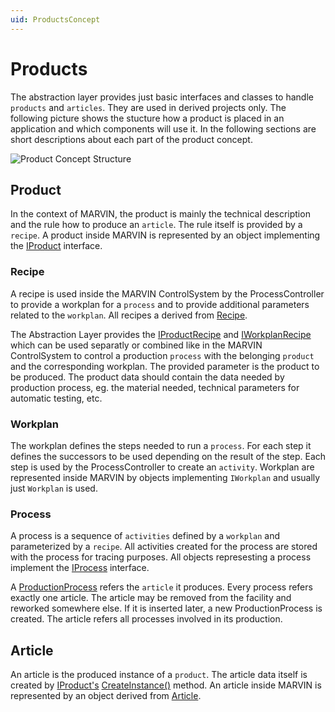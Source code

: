 ```yaml
---
uid: ProductsConcept
---
```

# Products

The abstraction layer provides just basic interfaces and classes to handle `products` and `articles`.
They are used in derived projects only. The following picture shows the stucture how a product is placed in an application and which components will use it. In the following sections are short descriptions about each part of the product concept.

![Product Concept Structure](images\ProductConcept.png)

## Product

In the context of MARVIN, the product is mainly the technical description and the rule how to produce an `article`. The rule itself is provided by a `recipe`. A product inside MARVIN is represented by an object implementing the [IProduct](xref:Marvin.AbstractionLayer.IProduct) interface.

### Recipe

A recipe is used inside the MARVIN ControlSystem by the ProcessController to provide a workplan for a `process` and to provide additional parameters related to the `workplan`. All recipes a derived from [Recipe](xref:Marvin.AbstractionLayer.Recipe).

The Abstraction Layer provides the [IProductRecipe](xref:Marvin.AbstractionLayer.IProductRecipe) and [IWorkplanRecipe](xref:Marvin.AbstractionLayer.IWorkplanRecipe) which can be used separatly or combined like in the MARVIN ControlSystem to control a production `process` with the belonging `product` and the corresponding workplan. The provided parameter is the product to be produced. The product data should contain the data needed by production process, eg. the material needed, technical parameters for automatic testing, etc.

### Workplan

The workplan defines the steps needed to run a `process`. For each step it defines the successors to be used depending on the result of the step. Each step is used by the ProcessController to create an `activity`. Workplan are represented inside MARVIN by objects implementing `IWorkplan` and usually just `Workplan` is used.

### Process

A process is a sequence of `activities` defined by a `workplan` and parameterized by a `recipe`. All activities created for the process are stored with the process for tracing purposes. All objects represesting a process implement the [IProcess](xref:Marvin.AbstractionLayer.IProcess) interface.

A [ProductionProcess](xref:Marvin.AbstractionLayer.ProductionProcess) refers the `article` it produces. Every process refers exactly one article. The article may be removed from the facility and reworked somewhere else. If it is inserted later, a new ProductionProcess is created. The article refers all processes involved in its production.

## Article

An article is the produced instance of a `product`. The article data itself is created by [IProduct's](xref:Marvin.AbstractionLayer.IProduct) [CreateInstance()](xref:Marvin.AbstractionLayer.IProduct.CreateInstance) method. An article inside MARVIN is represented by an object derived from [Article](xref:Marvin.AbstractionLayer.Article).
